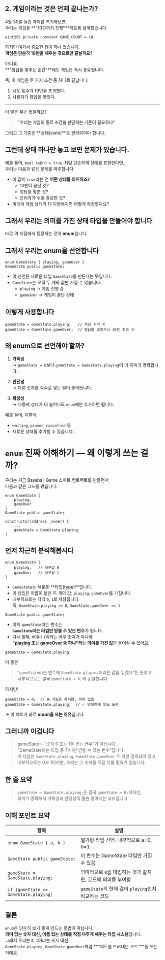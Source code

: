 ## 2. 게임이라는 것은 언제 끝나는가?

4월 30일 실습 과제를 복기해보면,  
우리는 게임을 **"10판까지 진행"**하도록 설계했습니다.

```solidity
uint256 private constant GAME_COUNT = 10;
```

하지만 여기서 중요한 점이 하나 있습니다.  
**게임은 단순히 10판을 채우는 것으로만 끝날까요?**

아니죠.  
**"정답을 맞추는 순간"**에도 게임은 즉시 종료됩니다.

즉, 이 게임은 두 가지 조건 중 하나로 끝납니다:

1. 시도 횟수가 10번을 초과했다.
2. 사용자가 정답을 맞췄다.

---

이 말은 무슨 뜻일까요?

> **"우리는 게임의 종료 조건을 판단하는 기준이 필요하다"**

그리고 그 기준은 **상태(state)**로 관리되어야 합니다.

## 그런데 상태 하나만 놓고 보면 문제가 있습니다.

예를 들어, `bool isEnd = true;`처럼 단순하게 상태를 표현한다면,  
우리는 다음과 같은 문제를 마주합니다:

- 이 값이 `true`라는 건 **어떤 상태를 의미하죠?**
  - 10판이 끝난 것?
  - 정답을 맞춘 것?
  - 관리자가 수동 종료한 것?
- 미래에 게임 상태가 더 다양해지면 어떻게 확장할까요?

## 그래서 우리는 의미를 가진 상태 타입을 만들어야 합니다

바로 이 지점에서 등장하는 것이 **enum**입니다.

## 그래서 우리는 enum을 선언합니다

```solidity
enum GameState { playing, gameOver }
GameState public gameState;
```

- 이 선언은 새로운 타입 `GameState`를 만든다는 뜻입니다.
- `GameState`는 오직 두 개의 값만 가질 수 있습니다:
  - `playing` → 게임 진행 중
  - `gameOver` → 게임이 끝난 상태

## 이렇게 사용합니다

```solidity
gameState = GameState.playing;   // 게임 시작 시
gameState = GameState.gameOver;  // 정답을 맞추거나 10판 초과 시
```

## 왜 enum으로 선언해야 할까?

1. **가독성**  
   → `gameState = 0`보다 `gameState = GameState.playing`이 더 의미가 명확합니다.

2. **안전성**  
   → 다른 숫자를 실수로 넣는 일이 줄어듭니다.

3. **확장성**  
   → 나중에 상태가 더 늘어나도 `enum`에만 추가하면 됩니다.

예를 들어, 이후에

- `waiting`, `paused`, `cancelled` 등
- 새로운 상태를 추가할 수 있습니다.

# `enum` 진짜 이해하기 — 왜 이렇게 쓰는 걸까?

우리는 지금 Baseball Game 스마트 컨트랙트를 만들면서  
다음과 같은 코드를 봤습니다:

```solidity
enum GameState {
    playing,
    gameOver
}
GameState public gameState;

constructor(address _owner) {
    ...
    gameState = GameState.playing;
}
```

## 먼저 차근히 분석해봅시다

```solidity
enum GameState {
    playing,   // 내부값 0
    gameOver   // 내부값 1
}
```

- `GameState`는 새로운 **타입(type)**입니다.
- 이 타입은 이름이 붙은 두 개의 값: `playing`, `gameOver`를 가집니다.
- 내부적으로는 각각 `0`, `1`로 저장됩니다.  
  즉, `GameState.playing == 0`, `GameState.gameOver == 1`

```solidity
GameState public gameState;
```

- 이제 `gameState`라는 변수는  
  **`GameState`라는 타입만 받을 수 있는 변수**가 됩니다.
- 다시 말해, `0`이나 `1`이라는 아무 숫자가 아니라  
  **"playing 또는 gameOver 중 하나"라는 의미를 가진 값**만 들어갈 수 있어요.

```solidity
gameState = GameState.playing;
```

이 줄은

> “`gameState`라는 변수에 `GameState.playing`이라는 값을 넣겠다”는 뜻이고,  
> 내부적으로는 결국 `gameState = 0;`과 동일합니다.

하지만!

```solidity
gameState = 0;  // ❌ 가능은 하지만, 의미 없음
gameState = GameState.playing;  // ✅ 명확하게 의도 표현
```

→ 이 차이가 바로 **enum을 쓰는 이유**입니다.

## 그러니까 이겁니다

> gameState는 "숫자 0 또는 1을 받는 변수"가 아닙니다.  
> "GameState라는 타입 중 하나만 받을 수 있는 변수"입니다.  
> 이 타입은 `GameState.playing`, `GameState.gameOver` 두 개만 정의되어 있고  
> 내부적으로는 0과 1이지만, 우리는 그 숫자를 직접 다룰 필요가 없습니다.

## 한 줄 요약

> `gameState = GameState.playing;`은 결국 `gameState = 0;`이지만,  
> 의미가 명확해서 가독성과 안정성이 훨씬 좋아지는 코드입니다.

## 이해 포인트 요약

| 항목                                  | 설명                                                        |
| ------------------------------------- | ----------------------------------------------------------- |
| `enum GameState { a, b }`             | 열거형 타입 선언. 내부적으로 a=0, b=1                       |
| `GameState public gameState;`         | 이 변수는 GameState 타입만 가질 수 있음                     |
| `gameState = GameState.playing;`      | 의미적으로 `0`을 대입하는 것과 같지만, 코드에 의미를 부여함 |
| `if (gameState == GameState.playing)` | `gameState`의 현재 값이 `playing`인지 비교하는 코드         |

## 결론

`enum`은 단순히 보기 좋게 만드는 문법이 아닙니다.  
**의미 없는 숫자 대신, 이름 있는 상태를 직접 다루게 해주는 타입 시스템**입니다.  
그래서 우리는 `0`, `1`이라는 숫자 대신  
`GameState.playing`, `GameState.gameOver`처럼 **"의도를 드러내는 코드"**를 쓰는 거예요.
